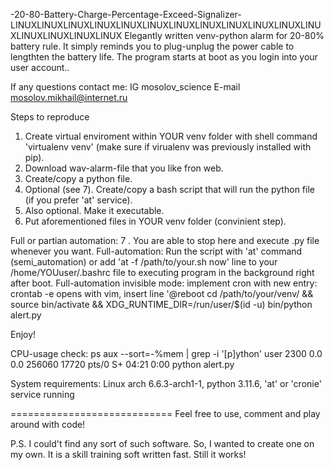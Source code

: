 -20-80-Battery-Charge-Percentage-Exceed-Signalizer-
LINUXLINUXLINUXLINUXLINUXLINUXLINUXLINUXLINUXLINUXLINUXLINUXLINUXLINUXLINUXLINUX
Elegantly written venv-python alarm for 20-80% battery rule. It simply reminds you to plug-unplug the power cable to lengthten the battery life. The program starts at boot as you login into your user account..

If any questions contact me:
IG mosolov_science
E-mail mosolov.mikhail@internet.ru

Steps to reproduce
1. Create virtual enviroment within YOUR venv folder with shell command 'virtualenv venv' (make sure if virualenv was previously installed with pip).
2. Download wav-alarm-file that you like fron web.
3. Create/copy a python file.
4. Optional (see 7). Create/copy a bash script that will run the python file (if you prefer 'at' service).
5. Also optional. Make it executable.
6. Put aforementioned files in YOUR venv folder (convinient step).

Full or partian automation:
7 . You are able to stop here and execute .py file whenever you want. 
Full-automation: Run the script with 'at' command (semi_automation) or add 'at -f /path/to/your.sh now' line to your /home/YOUuser/.bashrc file to executing program in the background right after boot. 
Full-automation invisible mode: implement cron  with new entry: crontab -e opens with vim, insert line '@reboot cd /path/to/your/venv/ && source bin/activate && XDG_RUNTIME_DIR=/run/user/$(id -u) bin/python alert.py

Enjoy! 

CPU-usage check:
ps aux --sort=-%mem | grep -i '[p]ython'
user 2300  0.0  0.0 256060 17720 pts/0    S+   04:21   0:00 python alert.py

System requirements: Linux arch 6.6.3-arch1-1, python 3.11.6, 'at' or 'cronie' service running 

============================
Feel free to use, comment and play around with code!

P.S. I could't find any sort of such software. So, I wanted to create one on my own. It is a skill training soft written fast. Still it works! 

  
